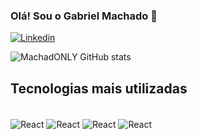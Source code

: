 
### Olá! Sou o Gabriel Machado 👋

[![Linkedin](https://img.shields.io/badge/LinkedIn-0077B5?style=for-the-badge&logo=linkedin&logoColor=white)](www.linkedin.com/in/gabriel-machado-838501227)

![MachadONLY GitHub stats](https://github-readme-stats.vercel.app/api?username=MachadONLY&show_icons=true&theme=tokyonight)

## Tecnologias mais utilizadas

<div style="display: inline_block"><br/>
    <img  src="	https://img.shields.io/badge/React-20232A?style=for-the-badge&logo=react&logoColor=61DAFB" alt="React" align="center" />
    <img  src="	https://img.shields.io/badge/TypeScript-007ACC?style=for-the-badge&logo=typescript&logoColor=white" alt="React" align="center" />
    <img  src="	https://img.shields.io/badge/JavaScript-F7DF1E?style=for-the-badge&logo=javascript&logoColor=black" alt="React" align="center" />
    <img  src="	https://img.shields.io/badge/Node.js-43853D?style=for-the-badge&logo=node.js&logoColor=whitek" alt="React" align="center" />
</div>
